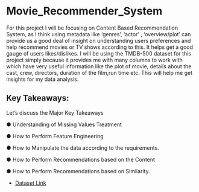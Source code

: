 # Movie_Recommender_System

For this project I will be focusing on Content Based Recommendation System, as I think using metadata like ‘genres’, ‘actor’ , ‘overview/plot’ can provide us a good deal of insight on understanding users preferences and help recommend movies or TV shows according to this. It helps get a good gauge of users likes/dislikes.
I will be using the TMDB-500 dataset for this project simply because it provides me with many columns to work with which have very useful information like the plot of movie, details about the cast, crew, directors, duration of the film,run time etc. This will help me get insights for my data analysis.

## Key Takeaways:
Let’s discuss the Major Key Takeaways

● Understanding of Missing Values Treatment

● How to Perform Feature Engineering

● How to Manipulate the data according to the requirements.

● How to Perform Recommendations based on the Content

● How to Perform Recommendations based on Similarity.

- [Dataset Link](https://www.kaggle.com/datasets/tmdb/tmdb-movie-metadata?resource=download)
